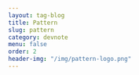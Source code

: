 ```yaml
---
layout: tag-blog
title: Pattern
slug: pattern
category: devnote
menu: false
order: 2
header-img: "/img/pattern-logo.png"
---
```

